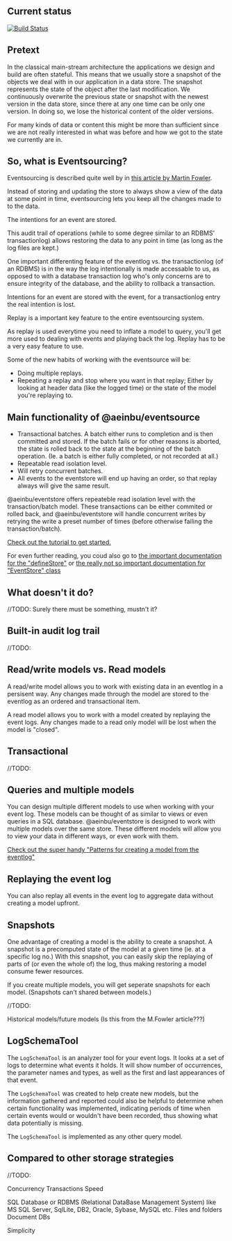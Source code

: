 
## Current status

[![Build Status](https://travis-ci.org/scriptabuild/eventstore.svg?branch=master)](https://travis-ci.org/scriptabuild/eventstore)

## Pretext

In the classical main-stream architecture the applications we design and build
are often stateful. This means that we usually store a snapshot of the objects we deal
with in our application in a data store. The snapshot represents the state of
the object after the last modification. We continuously overwrite the previous
state or snapshot with the newest version in the data store, since there at any
one time can be only one version. In doing so, we lose the historical content
of the older versions.

For many kinds of data or content this might be more than sufficient since we
are not really interested in what was before and how we got to the state we
currently are in.

## So, what is Eventsourcing?

Eventsourcing is described quite well by in [this article by Martin Fowler](https://martinfowler.com/eaaDev/EventSourcing.html).

Instead of storing and updating the store to always show a view of the data at
some point in time, eventsourcing lets you keep all the changes made to to the data.

The intentions for an event are stored.

This audit trail of operations (while to some degree similar to an RDBMS' transactionlog) allows restoring the data to any point in time (as long as the log files are kept.)

One important differenting feature of the eventlog vs. the transactionlog (of an RDBMS) is in the way the log intentionally is made accessable to us, as opposed to with a database transaction log who's only concerns are to ensure integrity of the database, and the ability to rollback a transaction.

Intentions for an event are stored with the event, for a transactionlog entry the real intention is lost.

Replay is a important key feature to the entire eventsourcing system.

As replay is used everytime you need to inflate a model to query, you'll get more used to dealing with events and playing back the log. Replay has to be a very easy feature to use.

Some of the new habits of working with the eventsource will be:
- Doing multiple replays.
- Repeating a replay and stop where you want in that replay; Either by looking at header data (like the logged time) or the state of the model you're replaying to.

## Main functionality of @aeinbu/eventsource

- Transactional batches. A batch either runs to completion and is then committed and stored. If the batch fails or for other reasons is aborted, the state is rolled back to the state at the beginning of the batch operation. (Ie. a batch is either fully completed, or not recorded at all.)
- Repeatable read isolation level.
- Will retry concurrent batches.
- All events to the eventstore will end up having an order, so that replay always will give the same result.

@aeinbu/eventstore offers repeateble read isolation level with the transaction/batch model. These transactions can be either commited or rolled back, and @aeinbu/eventstore will handle concurrent writes by retrying the write a preset number of times (before otherwise failing the transaction/batch).

[Check out the tutorial to get started.](./tutorial.md)

For even further reading, you coud also go to [the important documentation for the "defineStore"](./defineStore.md) or
[the really not so important documentation for "EventStore" class](./EventStore.md)

## What doesn't it do?

//TODO: Surely there must be something, mustn't it?

## Built-in audit log trail

//TODO:

## Read/write models vs. Read models

A read/write model allows you to work with existing data in an eventlog in a persisent way. Any changes made through the model are stored to the eventlog as an ordered and transactional item.

A read model allows you to work with a model created by replaying the event logs. Any changes made to a read only model will be lost when the model is "closed".

## Transactional

//TODO:

## Queries and multiple models

You can design multiple different models to use when working with your event log. These models can be thought of as similar to views or even queries in a SQL database. @aeinbu/eventstore is designed to work with multiple models over the same store. These different models will allow you to view your data in different ways, or even work with them.

[Check out the super handy "Patterns for creating a model from the eventlog"](./patterns.md)

## Replaying the event log

You can also replay all events in the event log to aggregate data without creating a model upfront.

## Snapshots

One advantage of creating a model is the ability to create a snapshot. A snapshot is a 
precomputed state of the model at a given time (ie. at a specific log no.) With this snapshot, you can easily skip the replaying of parts of (or even the whole of) the log, thus making restoring a model consume fewer resources.

If you create multiple models, you will get seperate snapshots for each model. (Snapshots can't shared between models.)

//TODO:

Historical models/future models (Is this from the M.Fowler article???)

## LogSchemaTool

The `LogSchemaTool` is an analyzer tool for your event logs.
It looks at a set of logs to determine what events it holds. It will show number of occurrences, the parameter names and types, as well as the first and last appearances of that event.

The `LogSchemaTool` was created to help create new models, but the information gathered and reported could also be helpful to determine when certain functionality was implemented, indicating periods of time when certain events would or wouldn't have been recorded, thus showing what data potentially is missing.

The `LogSchemaTool` is implemented as any other query model.

## Compared to other storage strategies

//TODO:

Concurrency
Transactions
Speed

SQL Database or RDBMS (Relational DataBase Management System) like MS SQL Server, SqlLite, DB2, Oracle, Sybase, MySQL etc.
Files and folders
Document DBs

Simplicity